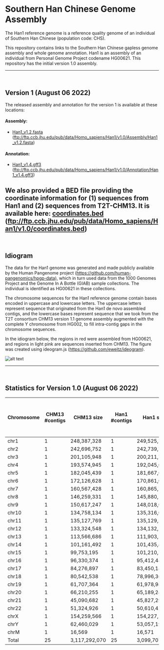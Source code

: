 # Southern Han Chinese Genome Assembly

The Han1 reference genome is a reference quality genome of an individual of Southern Han Chinese (population code: CHS).

This repository contains links to the Southern Han Chinese gapless genome assembly and whole genome annotation. Han1 is an assembly of an individual from Personal Genome Project codename HG00621. This repository has the initial version 1.0 assembly.

---

<br/>

## Version 1 (August 06 2022)

The released assembly and annotation for the version 1 is available at these locations:

#### Assembly: 
* [Han1_v1.2.fasta](https://bit.ly/3JylfV3)  (ftp://ftp.ccb.jhu.edu/pub/data/Homo_sapiens/Han1/v1.0/Assembly/Han1_v1.2.fasta)

#### Annotation: 
* [Han1_v1.4.gff3](https://bit.ly/3dgfNKf)  (ftp://ftp.ccb.jhu.edu/pub/data/Homo_sapiens/Han1/v1.0/Annotation/Han1_v1.4.gff3)

We also provided a BED file providing the coordinate information for (1) sequences from Han1 and (2) sequences from T2T-CHM13. It is available here: [coordinates.bed](https://bit.ly/3Svkcb6) (ftp://ftp.ccb.jhu.edu/pub/data/Homo_sapiens/Han1/v1.0/coordinates.bed)
---

<br/>

## Idiogram

The data for the Han1 genome was generated and made publicly available by the Human Pangenome project (https://github.com/human-pangenomics/hpgp-data), which in turn used data from the 1000 Genomes Project and the Genome In A Bottle (GIAB) sample collections. The individual is identified as HG00621 in these collections.

The chromosome sequences for the Han1 reference genome contain bases encoded in uppercase and lowercase letters. The uppercase letters represent sequence that originated from the Han1 de novo assembled contigs, and the lowercase bases represent sequence that we took from the T2T consortium CHM13 version 1.1 genome assembly augmented with the complete Y chromosome from HG002, to fill intra-contig gaps in the chromosome sequences.

In the idiogram below, the regions in red were assembled from HG00621, and regions in light pink are sequences inserted from CHM13. The figure was created using ideogram.js (https://github.com/eweitz/ideogram).

![alt text](https://github.com/JHUCCB/ChineseHanSouthGenome/blob/main/Han1_chromosomes.png)

---

<br/>

## Statistics for Version 1.0 (August 06 2022)
|Chromosome|CHM13 #contigs|CHM13 size|Han1 #contigs|Han1 size| Non-HG00621 (inserted from CHM13) sequence| Han1 size / CHM13 size |
|---|---|---|----|----|----|----|
|chr1|1|248,387,328|1|249,525,787|119,184|1.00458|
|chr2|1|242,696,752|1|242,739,747|2,482,037|1.00018|
|chr3|1|201,105,948|1|200,211,729|377,991|0.995553|
|chr4|1|193,574,945|1|192,045,028|518,393|0.992097|
|chr5|1|182,045,439|1|181,667,637|494,129|0.997925|
|chr6|1|172,126,628|1|170,861,069|314,798|0.992648|
|chr7|1|160,567,428|1|160,865,769|107,243|1.00186|
|chr8|1|146,259,331|1|145,880,131|791,768|0.997407|
|chr9|1|150,617,247|1|148,018,047|35,504,706|0.982743|
|chr10|1|134,758,134|1|135,316,043|585,347|1.00414|
|chr11|1|135,127,769|1|135,129,219|874,841|1.00001|
|chr12|1|133,324,548|1|134,132,185|102,971|1.00606|
|chr13|1|113,566,686|1|111,903,191|10,782,722|0.985352|
|chr14|1|101,161,492|1|101,435,482|5,090,291|1.00271|
|chr15|1|99,753,195|1|101,210,777|12,429,469|1.01461|
|chr16|1|96,330,374|1|95,412,483|13,280,238|0.990471|
|chr17|1|84,276,897|1|83,450,189|1,080,955|0.990191|
|chr18|1|80,542,538|1|78,996,361|210,798|0.980803|
|chr19|1|61,707,364|1|61,978,944|1,089,081|1.0044|
|chr20|1|66,210,255|1|65,189,243|963,587|0.984579|
|chr21|1|45,090,682|1|45,827,290|5,613,897|1.01634|
|chr22|1|51,324,926|1|50,610,422|5,397,082|0.986079|
|chrX|1|154,259,566|1|154,227,164|7,056,525|0.999790|
|chrY|1|62,460,029|1|53,057,190|146,07,629|0.849458|
|chrM|1|16,569|1|16,571|0|1.000121|
|Total|25|3,117,292,070|25|3,099,707,698|119875682|0.994359|
